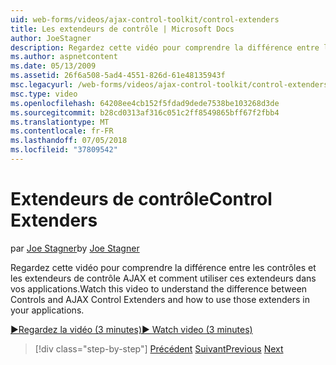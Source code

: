 ```yaml
---
uid: web-forms/videos/ajax-control-toolkit/control-extenders
title: Les extendeurs de contrôle | Microsoft Docs
author: JoeStagner
description: Regardez cette vidéo pour comprendre la différence entre les contrôles et les extendeurs de contrôle AJAX et comment utiliser ces extendeurs dans vos applications.
ms.author: aspnetcontent
ms.date: 05/13/2009
ms.assetid: 26f6a508-5ad4-4551-826d-61e48135943f
msc.legacyurl: /web-forms/videos/ajax-control-toolkit/control-extenders
msc.type: video
ms.openlocfilehash: 64208ee4cb152f5fdad9dede7538be103268d3de
ms.sourcegitcommit: b28cd0313af316c051c2ff8549865bff67f2fbb4
ms.translationtype: MT
ms.contentlocale: fr-FR
ms.lasthandoff: 07/05/2018
ms.locfileid: "37809542"
---
```

<a name="control-extenders"></a><span data-ttu-id="cba37-103">Extendeurs de contrôle</span><span class="sxs-lookup"><span data-stu-id="cba37-103">Control Extenders</span></span>
====================
<span data-ttu-id="cba37-104">par [Joe Stagner](https://github.com/JoeStagner)</span><span class="sxs-lookup"><span data-stu-id="cba37-104">by [Joe Stagner](https://github.com/JoeStagner)</span></span>

<span data-ttu-id="cba37-105">Regardez cette vidéo pour comprendre la différence entre les contrôles et les extendeurs de contrôle AJAX et comment utiliser ces extendeurs dans vos applications.</span><span class="sxs-lookup"><span data-stu-id="cba37-105">Watch this video to understand the difference between Controls and AJAX Control Extenders and how to use those extenders in your applications.</span></span>

[<span data-ttu-id="cba37-106">&#9654;Regardez la vidéo (3 minutes)</span><span class="sxs-lookup"><span data-stu-id="cba37-106">&#9654; Watch video (3 minutes)</span></span>](https://channel9.msdn.com/Blogs/ASP-NET-Site-Videos/control-extenders)

> [!div class="step-by-step"]
> <span data-ttu-id="cba37-107">[Précédent](utilize-the-ajax-rating-control-in-the-aspnet-toolkit.md)
> [Suivant](color-picker.md)</span><span class="sxs-lookup"><span data-stu-id="cba37-107">[Previous](utilize-the-ajax-rating-control-in-the-aspnet-toolkit.md)
[Next](color-picker.md)</span></span>
